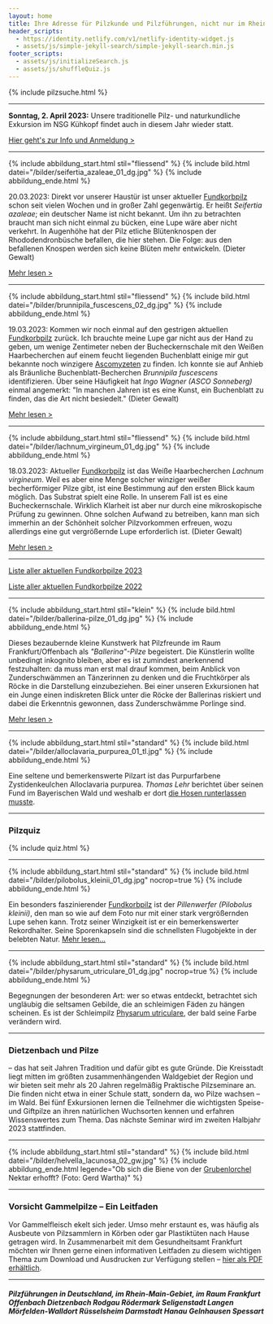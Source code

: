 ```yaml
---
layout: home
title: Ihre Adresse für Pilzkunde und Pilzführungen, nicht nur im Rhein-Main-Gebiet
header_scripts:
  - https://identity.netlify.com/v1/netlify-identity-widget.js
  - assets/js/simple-jekyll-search/simple-jekyll-search.min.js
footer_scripts:
  - assets/js/initializeSearch.js
  - assets/js/shuffleQuiz.js
---
```

{% include pilzsuche.html %}

- - -

**Sonntag, 2. April 2023:** Unsere traditionelle Pilz- und naturkundliche Exkursion im NSG Kühkopf findet auch in diesem Jahr wieder statt. 

[Hier geht's zur Info und Anmeldung >](/termine) 

- - -

{% include abbildung_start.html stil="fliessend" %}
{% include bild.html datei="/bilder/seifertia_azaleae_01_dg.jpg" %}
{% include abbildung_ende.html %}

20.03.2023: Direkt vor unserer Haustür ist unser aktueller [Fundkorbpilz](AA "Glossar-") schon seit vielen Wochen und in großer Zahl gegenwärtig. Er heißt *Seifertia azaleae*; ein deutscher Name ist nicht bekannt. Um ihn zu betrachten braucht man sich nicht einmal zu bücken, eine Lupe wäre aber nicht verkehrt. In Augenhöhe hat der Pilz etliche Blütenknospen der Rhododendronbüsche befallen, die hier stehen. Die Folge: aus den befallenen Knospen werden sich keine Blüten mehr entwickeln. (Dieter Gewalt)

[Mehr lesen >](/pilze/seifertia-azaleae)

<div style="clear:  both"></div>

- - -

{% include abbildung_start.html stil="fliessend" %}
{% include bild.html datei="/bilder/brunnipila_fuscescens_02_dg.jpg" %}
{% include abbildung_ende.html %}

19.03.2023: Kommen wir noch einmal auf den gestrigen aktuellen [Fundkorbpilz](AA "Glossar-") zurück. Ich brauchte meine Lupe gar nicht aus der Hand zu geben, um wenige Zentimeter neben der Bucheckernschale mit den Weißen Haarbecherchen auf einem feucht liegenden Buchenblatt einige mir gut bekannte noch winzigere [Ascomyzeten](Ascomyzeten "Glossar") zu finden. Ich konnte sie auf Anhieb als Bräunliche Buchenblatt-Becherchen *Brunnipila fuscescens* identifizieren. Über seine Häufigkeit hat *Ingo Wagner (ASCO Sonneberg)* einmal angemerkt: "In manchen Jahren ist es eine Kunst, ein Buchenblatt zu finden, das die Art nicht besiedelt." (Dieter Gewalt)

[Mehr lesen >](/pilze/brunnipila-fuscescens-bräunliches-buchenblatt-haarbecherchen)

<div style="clear:  both"></div>

- - -

{% include abbildung_start.html stil="fliessend" %}
{% include bild.html datei="/bilder/lachnum_virgineum_01_dg.jpg" %}
{% include abbildung_ende.html %}

18.03.2023: Aktueller [Fundkorbpilz](AA "Glossar-") ist das Weiße Haarbecherchen *Lachnum virgineum*. Weil es aber eine Menge solcher winziger weißer becherförmiger Pilze gibt, ist eine Bestimmung auf den ersten Blick kaum möglich. Das Substrat spielt eine Rolle. In unserem Fall ist es eine Bucheckernschale. Wirklich Klarheit ist aber nur durch eine mikroskopische Prüfung zu gewinnen. Ohne solchen Aufwand zu betreiben, kann man sich immerhin an der Schönheit solcher Pilzvorkommen erfreuen, wozu allerdings eine gut vergrößernde Lupe erforderlich ist. (Dieter Gewalt)

[Mehr lesen >](/pilze/lachnum-virgineum-weißes-haarbecherchen)

<div style="clear:  both"></div>

- - -

[Liste aller aktuellen Fundkorbpilze 2023](/artikel/liste-aller-aktuellen-fundkorbpilze-2023.html)

[Liste aller aktuellen Fundkorbpilze 2022](/artikel/liste-aller-aktuellen-fundkorbpilze-2022.html)

- - -

{% include abbildung_start.html stil="klein" %}
{% include bild.html datei="/bilder/ballerina-pilze_01_dg.jpg" %}
{% include abbildung_ende.html %}

Dieses bezaubernde kleine Kunstwerk hat Pilzfreunde im Raum Frankfurt/Offenbach als *"Ballerina"-Pilze* begeistert. Die Künstlerin wollte unbedingt inkognito bleiben, aber es ist zumindest anerkennend festzuhalten: da muss man erst mal drauf kommen, beim Anblick von Zunderschwämmen an Tänzerinnen zu denken und die Fruchtkörper als Röcke in die Darstellung einzubeziehen. Bei einer unseren Exkursionen hat ein Junge einen indiskreten Blick unter die Röcke der Ballerinas riskiert und dabei die Erkenntnis gewonnen, dass Zunderschwämme Porlinge sind.

[Mehr lesen >](/artikel/besuch-bei-den-ballerina-pilzen.html)

- - -

{% include abbildung_start.html stil="standard" %}
{% include bild.html datei="/bilder/alloclavaria_purpurea_01_tl.jpg" %}
{% include abbildung_ende.html %}

Eine seltene und bemerkenswerte Pilzart ist das Purpurfarbene Zystidenkeulchen Alloclavaria purpurea. *Thomas Lehr* berichtet über seinen Fund im Bayerischen Wald und weshalb er dort [die Hosen runterlassen musste](/pilze/alloclavaria-purpurea-purpurfarbenes-zystidenkeulchen).

- - -

### Pilzquiz

{% include quiz.html %}

- - -

{% include abbildung_start.html stil="standard" %}
{% include bild.html datei="/bilder/pilobolus_kleinii_01_dg.jpg" nocrop=true %}
{% include abbildung_ende.html %}

Ein besonders faszinierender [Fundkorbpilz](AA "Glossar-") ist der *Pillenwerfer (Pilobolus kleinii)*, den man so wie auf dem Foto nur mit einer stark vergrößernden Lupe sehen kann. Trotz seiner Winzigkeit ist er ein bemerkenswerter Rekordhalter. Seine Sporenkapseln sind die schnellsten Flugobjekte in der belebten Natur. [Mehr lesen...](/pilze/pilobolus-kleinii-pillenwerfer)

- - -

{% include abbildung_start.html stil="standard" %}
{% include bild.html datei="/bilder/physarum_utriculare_01_dg.jpg" nocrop=true %}
{% include abbildung_ende.html %}

Begegnungen der besonderen Art: wer so etwas entdeckt, betrachtet sich ungläubig die seltsamen Gebilde, die an schleimigen Fäden zu hängen scheinen. Es ist der Schleimpilz [Physarum utriculare](/pilze/physarum-utriculare-fadenfruchtschleimpilz), der bald seine Farbe verändern wird.

- - -

### Dietzenbach und Pilze

– das hat seit Jahren Tradition und dafür gibt es gute Gründe. Die Kreisstadt liegt mitten im größten zusammenhängenden Waldgebiet der Region und wir bieten seit mehr als 20 Jahren regelmäßig Praktische Pilzseminare an. Die finden nicht etwa in einer Schule statt, sondern da, wo Pilze wachsen – im Wald. Bei fünf Exkursionen lernen die Teilnehmer die wichtigsten Speise- und Giftpilze an ihren natürlichen Wuchsorten kennen und erfahren Wissenswertes zum Thema. Das nächste Seminar wird im zweiten Halbjahr 2023 stattfinden.

- - -

{% include abbildung_start.html stil="standard" %}
{% include bild.html datei="/bilder/helvella_lacunosa_02_gw.jpg" %}
{% include abbildung_ende.html legende="Ob sich die Biene von der <a href='/pilze/helvella-lacunosa-grubenlorchel'>Grubenlorchel</a> Nektar erhofft?  (Foto: Gerd Wartha)" %}

- - -

### Vorsicht Gammelpilze – Ein Leitfaden

Vor Gammelfleisch ekelt sich jeder. Umso mehr erstaunt es, was häufig als Ausbeute von Pilzsammlern in Körben oder gar Plastiktüten nach Hause getragen wird. In Zusammenarbeit mit dem Gesundheitsamt Frankfurt möchten wir Ihnen gerne einen informativen Leitfaden zu diesem wichtigen Thema zum Download und Ausdrucken zur Verfügung stellen – [hier als PDF erhältlich](/assets/docs/Fundkorb.de-Gammelpilze.pdf).

- - -

##### Pilzführungen in Deutschland, im Rhein-Main-Gebiet, im Raum Frankfurt Offenbach Dietzenbach Rodgau Rödermark Seligenstadt Langen Mörfelden-Walldort Rüsselsheim Darmstadt Hanau Gelnhausen Spessart